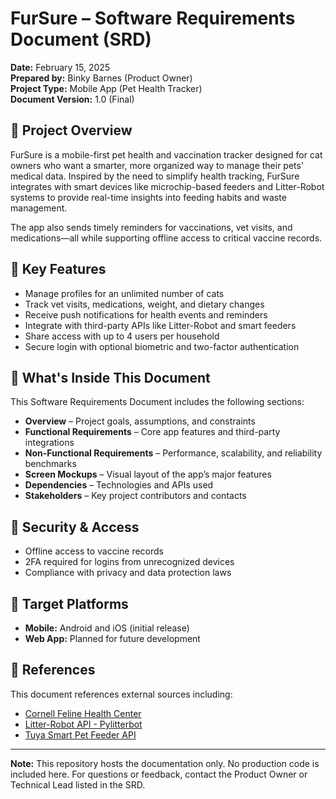 # FurSure – Software Requirements Document (SRD)

**Date:** February 15, 2025  
**Prepared by:** Binky Barnes (Product Owner)  
**Project Type:** Mobile App (Pet Health Tracker)  
**Document Version:** 1.0 (Final)

## 📌 Project Overview

FurSure is a mobile-first pet health and vaccination tracker designed for cat owners who want a smarter, more organized way to manage their pets' medical data. Inspired by the need to simplify health tracking, FurSure integrates with smart devices like microchip-based feeders and Litter-Robot systems to provide real-time insights into feeding habits and waste management.

The app also sends timely reminders for vaccinations, vet visits, and medications—all while supporting offline access to critical vaccine records.

## 🚀 Key Features

- Manage profiles for an unlimited number of cats
- Track vet visits, medications, weight, and dietary changes
- Receive push notifications for health events and reminders
- Integrate with third-party APIs like Litter-Robot and smart feeders
- Share access with up to 4 users per household
- Secure login with optional biometric and two-factor authentication

## 📄 What's Inside This Document

This Software Requirements Document includes the following sections:

- **Overview** – Project goals, assumptions, and constraints
- **Functional Requirements** – Core app features and third-party integrations
- **Non-Functional Requirements** – Performance, scalability, and reliability benchmarks
- **Screen Mockups** – Visual layout of the app’s major features
- **Dependencies** – Technologies and APIs used
- **Stakeholders** – Key project contributors and contacts

## 🔐 Security & Access

- Offline access to vaccine records
- 2FA required for logins from unrecognized devices
- Compliance with privacy and data protection laws

## 📲 Target Platforms

- **Mobile:** Android and iOS (initial release)
- **Web App:** Planned for future development

## 📎 References

This document references external sources including:
- [Cornell Feline Health Center](https://www.vet.cornell.edu)
- [Litter-Robot API - Pylitterbot](https://github.com/natekspencer/pylitterbot)
- [Tuya Smart Pet Feeder API](https://developer.tuya.com)

---

**Note:** This repository hosts the documentation only. No production code is included here. For questions or feedback, contact the Product Owner or Technical Lead listed in the SRD.
